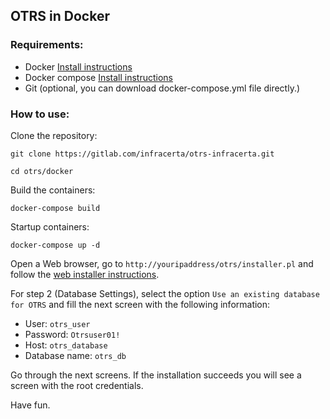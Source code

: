 ## OTRS in Docker

### Requirements:

* Docker [Install instructions](https://docs.docker.com/get-docker/)
* Docker compose [Install instructions](https://docs.docker.com/compose/install/)
* Git (optional, you can download docker-compose.yml file directly.)

### How to use:

Clone the repository:

```git clone https://gitlab.com/infracerta/otrs-infracerta.git```

```cd otrs/docker```

Build the containers:

```docker-compose build```

Startup containers:

```docker-compose up -d```

Open a Web browser,  go to `http://youripaddress/otrs/installer.pl` and follow the [web installer instructions](https://doc.otrs.com/doc/manual/admin/6.0/en/html/web-installer.html). 

For step 2 (Database Settings), select the option `Use an existing database for OTRS` and  fill the next screen with the following information:

* User: `otrs_user`
* Password: `Otrsuser01!`
* Host: `otrs_database`
* Database name: `otrs_db`

Go through the next screens. If the installation succeeds you will see a screen with the root credentials.

Have fun.
